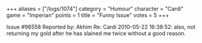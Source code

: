 +++
aliases = ["/logs/1074"]
category = "Humour"
character = "Cardi"
game = "Imperian"
points = 1
title = "Funny Issue"
votes = 5
+++

Issue #96558   Reported by: Akhim    Re: Cardi
2010-05-22 16:38:52: 
also, not returning my gold after he has slained me twice without a good reason.
